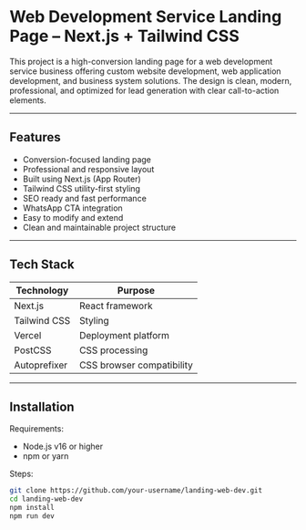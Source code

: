 # Web Development Service Landing Page – Next.js + Tailwind CSS

This project is a high-conversion landing page for a web development service business offering custom website development, web application development, and business system solutions. The design is clean, modern, professional, and optimized for lead generation with clear call-to-action elements.

---

## Features

- Conversion-focused landing page
- Professional and responsive layout
- Built using Next.js (App Router)
- Tailwind CSS utility-first styling
- SEO ready and fast performance
- WhatsApp CTA integration
- Easy to modify and extend
- Clean and maintainable project structure

---

## Tech Stack

| Technology   | Purpose                   |
| ------------ | ------------------------- |
| Next.js      | React framework           |
| Tailwind CSS | Styling                   |
| Vercel       | Deployment platform       |
| PostCSS      | CSS processing            |
| Autoprefixer | CSS browser compatibility |

---

## Installation

Requirements:

- Node.js v16 or higher
- npm or yarn

Steps:

```bash
git clone https://github.com/your-username/landing-web-dev.git
cd landing-web-dev
npm install
npm run dev
```
